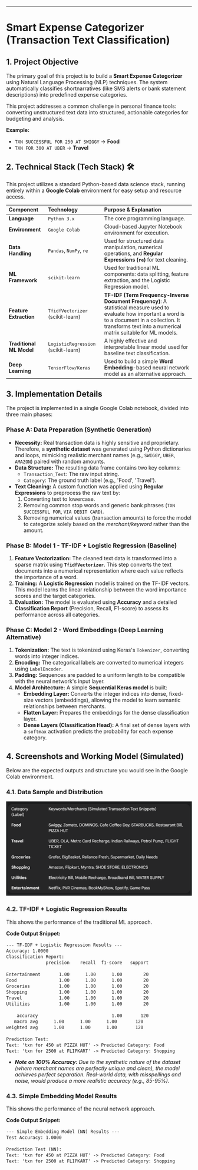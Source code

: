 -----

# Smart Expense Categorizer (Transaction Text Classification) 

## 1\. Project Objective

The primary goal of this project is to build a **Smart Expense Categorizer** using Natural Language Processing (NLP) techniques. The system automatically classifies shortnarratives (like SMS alerts or bank statement descriptions) into predefined expense categories.

This project addresses a common challenge in personal finance tools: converting unstructured text data into structured, actionable categories for budgeting and analysis.

**Example:**

  * `TXN SUCCESSFUL FOR 250 AT SWIGGY` $\rightarrow$ **Food**
  * `TXN FOR 300 AT UBER` $\rightarrow$ **Travel**

## 2\. Technical Stack (Tech Stack) 🛠️

This project utilizes a standard Python-based data science stack, running entirely within a **Google Colab** environment for easy setup and resource access.

| Component | Technology | Purpose & Explanation |
| :--- | :--- | :--- |
| **Language** | `Python 3.x` | The core programming language. |
| **Environment** | `Google Colab` | Cloud-based Jupyter Notebook environment for execution. |
| **Data Handling** | `Pandas`, `NumPy`, `re` | Used for structured data manipulation, numerical operations, and **Regular Expressions (`re`)** for text cleaning. |
| **ML Framework** | `scikit-learn` | Used for traditional ML components: data splitting, feature extraction, and the Logistic Regression model. |
| **Feature Extraction** | `TfidfVectorizer` (scikit-learn) | **TF-IDF (Term Frequency-Inverse Document Frequency)**: A statistical measure used to evaluate how important a word is to a document in a collection. It transforms text into a numerical matrix suitable for ML models. |
| **Traditional ML Model** | `LogisticRegression` (scikit-learn) | A highly effective and interpretable linear model used for baseline text classification. |
| **Deep Learning** | `TensorFlow/Keras` | Used to build a simple **Word Embedding**-based neural network model as an alternative approach. |

## 3\. Implementation Details

The project is implemented in a single Google Colab notebook, divided into three main phases:

### Phase A: Data Preparation (Synthetic Generation)

  * **Necessity:** Real transaction data is highly sensitive and proprietary. Therefore, a **synthetic dataset** was generated using Python dictionaries and loops, mimicking realistic merchant names (e.g., `SWIGGY`, `UBER`, `AMAZON`) paired with random amounts.
  * **Data Structure:** The resulting data frame contains two key columns:
      * `Transaction_Text`: The raw input string.
      * `Category`: The ground truth label (e.g., 'Food', 'Travel').
  * **Text Cleaning:** A custom function was applied using **Regular Expressions** to preprocess the raw text by:
    1.  Converting text to lowercase.
    2.  Removing common stop words and generic bank phrases (`TXN SUCCESSFUL FOR`, `VIA DEBIT CARD`).
    3.  Removing numerical values (transaction amounts) to force the model to categorize solely based on the *merchant/keyword* rather than the amount.

### Phase B: Model 1 - TF-IDF + Logistic Regression (Baseline)

1.  **Feature Vectorization:** The cleaned text data is transformed into a sparse matrix using **`TfidfVectorizer`**. This step converts the text documents into a numerical representation where each value reflects the importance of a word.
2.  **Training:** A **Logistic Regression** model is trained on the TF-IDF vectors. This model learns the linear relationship between the word importance scores and the target categories.
3.  **Evaluation:** The model is evaluated using **Accuracy** and a detailed **Classification Report** (Precision, Recall, F1-score) to assess its performance across all categories.

### Phase C: Model 2 - Word Embeddings (Deep Learning Alternative)

1.  **Tokenization:** The text is tokenized using Keras's `Tokenizer`, converting words into integer indices.
2.  **Encoding:** The categorical labels are converted to numerical integers using `LabelEncoder`.
3.  **Padding:** Sequences are padded to a uniform length to be compatible with the neural network's input layer.
4.  **Model Architecture:** A simple **Sequential Keras model** is built:
      * **Embedding Layer:** Converts the integer indices into dense, fixed-size vectors (embeddings), allowing the model to learn semantic relationships between merchants.
      * **Flatten Layer:** Prepares the embeddings for the dense classification layer.
      * **Dense Layers (Classification Head):** A final set of dense layers with a `softmax` activation predicts the probability for each expense category.

## 4\. Screenshots and Working Model (Simulated)

Below are the expected outputs and structure you would see in the Google Colab environment.

### 4.1. Data Sample and Distribution

![Data Labels](target_categories.png)

### 4.2. TF-IDF + Logistic Regression Results

This shows the performance of the traditional ML approach.

**Code Output Snippet:**

```
--- TF-IDF + Logistic Regression Results ---
Accuracy: 1.0000
Classification Report:
               precision    recall  f1-score   support

Entertainment       1.00      1.00      1.00        20
Food                1.00      1.00      1.00        20
Groceries           1.00      1.00      1.00        20
Shopping            1.00      1.00      1.00        20
Travel              1.00      1.00      1.00        20
Utilities           1.00      1.00      1.00        20

    accuracy                            1.00       120
   macro avg      1.00      1.00      1.00       120
weighted avg      1.00      1.00      1.00       120

Prediction Test:
Text: 'txn for 450 at PIZZA HUT' -> Predicted Category: Food
Text: 'txn for 2500 at FLIPKART' -> Predicted Category: Shopping
```

  * ***Note on 100% Accuracy:*** *Due to the synthetic nature of the dataset (where merchant names are perfectly unique and clean), the model achieves perfect separation. Real-world data, with misspellings and noise, would produce a more realistic accuracy (e.g., 85-95%).*

### 4.3. Simple Embedding Model Results

This shows the performance of the neural network approach.

**Code Output Snippet:**

```
--- Simple Embedding Model (NN) Results ---
Test Accuracy: 1.0000

Prediction Test (NN):
Text: 'txn for 450 at PIZZA HUT' -> Predicted Category: Food
Text: 'txn for 2500 at FLIPKART' -> Predicted Category: Shopping
```

